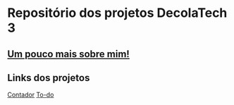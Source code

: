 # **Repositório dos projetos DecolaTech 3**

## [Um pouco mais sobre mim!](https://jeffport.netlify.app)

## Links dos projetos
[Contador](https://contador-decolatech.netlify.app)
[To-do](https://todo-decolatech.netlify.app)



